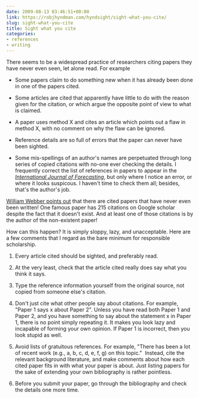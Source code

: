 ```yaml
---
date: 2009-08-13 03:46:51+00:00
link: https://robjhyndman.com/hyndsight/sight-what-you-cite/
slug: sight-what-you-cite
title: Sight what you cite
categories:
- references
- writing
---
```


There seems to be a widespread practice of researchers citing papers they have never even seen, let alone read. For example



	
  * Some papers claim to do something new when it has already been done in one of the papers cited.

	
  * Some articles are cited that apparently have little to do with the reason given for the citation, or which argue the opposite point of view to what is claimed.

	
  * A paper uses method X and cites an article which points out a flaw in method X, with no comment on why the flaw can be ignored.

	
  * Reference details are so full of errors that the paper can never have been sighted.

	
  * Some mis-spellings of an author's names are perpetuated through long series of copied citations with no-one ever checking the details. I frequently correct the list of references in papers to appear in the _[International Journal of Forecasting](http://ijf.forecasters.org/)_, but only where I notice an error, or where it looks suspicous. I haven't time to check them all; besides, that's the author's job.


[William Webber points out](http://blog.codalism.com/?p=773) that there are cited papers that have never even been written! One famous paper has 215 citations on Google scholar despite the fact that it doesn't exist. And at least one of those citations is by the author of the non-existent paper!

How can this happen? It is simply sloppy, lazy, and unacceptable. Here are a few comments that I regard as the bare minimum for responsible scholarship.



	
  1. Every article cited should be sighted, and preferably read.

	
  2. At the very least, check that the article cited really does say what you think it says.

	
  3. Type the reference information yourself from the original source, not copied from someone else's citation.

	
  4. Don't just cite what other people say about citations. For example, "Paper 1 says x about Paper 2". Unless you have read both Paper 1 and Paper 2, and you have something to say about the statement x in Paper 1, there is no point simply repeating it. It makes you look lazy and incapable of forming your own opinion. If Paper 1 is incorrect, then you look stupid as well.

	
  5. Avoid lists of gratuitous references. For example, "There has been a lot of recent work (e.g., a, b, c, d, e, f, g) on this topic."  Instead, cite the relevant background literature, and make comments about how each cited paper fits in with what your paper is about. Just listing papers for the sake of extending your own bibliography is rather pointless.

	
  6. Before you submit your paper, go through the bibliography and check the details one more time.


